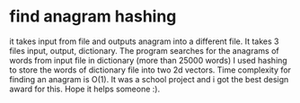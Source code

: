 # find anagram hashing
it takes input from file and outputs anagram into a different file. 
It takes 3 files input, output, dictionary. 
The program searches for the anagrams of words from input file in dictionary (more than 25000 words) 
 I used hashing to store the words of dictionary file into two 2d vectors. 
 Time complexity for finding an anagram is O(1). 
 It was a school project and i got the best design award for this.
 Hope it helps someone :).
